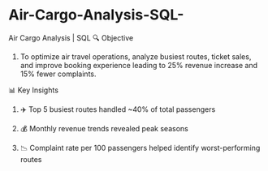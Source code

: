 # Air-Cargo-Analysis-SQL-

Air Cargo Analysis | SQL
🔍 Objective

1. To optimize air travel operations, analyze busiest routes, ticket sales, and improve booking experience leading to 25% revenue increase and 15% fewer complaints.

📊 Key Insights

1. ✈️ Top 5 busiest routes handled ~40% of total passengers

2. 💰 Monthly revenue trends revealed peak seasons

3. 📉 Complaint rate per 100 passengers helped identify worst-performing routes

